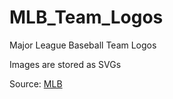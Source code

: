 # MLB_Team_Logos
Major League Baseball Team Logos

Images are stored as SVGs 

Source: [MLB](https://www.mlb.com/team)
